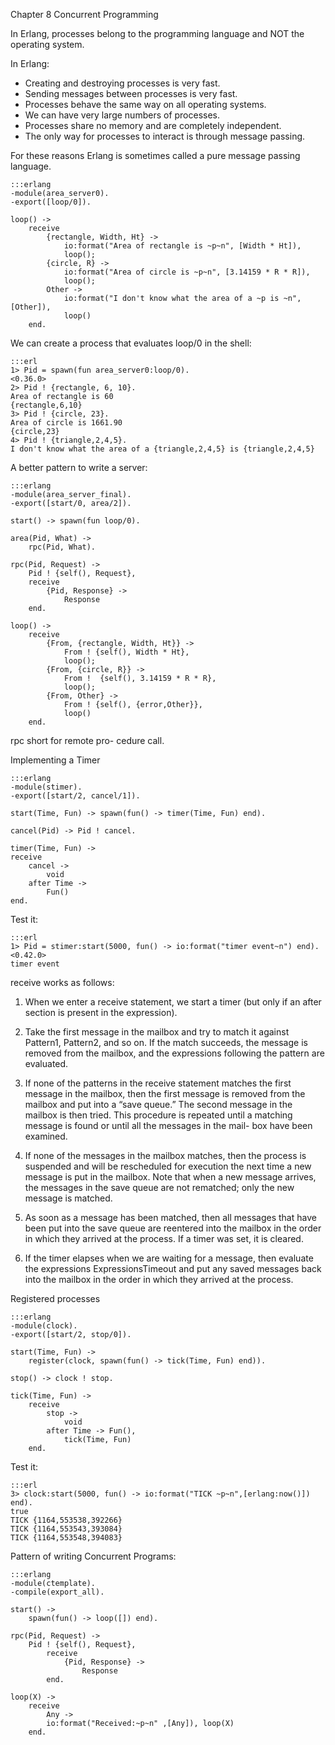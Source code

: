 Chapter 8 Concurrent Programming

In Erlang, processes belong to the programming language and NOT the operating system.

In Erlang:

- Creating and destroying processes is very fast.
- Sending messages between processes is very fast.
- Processes behave the same way on all operating systems.
- We can have very large numbers of processes.
- Processes share no memory and are completely independent.
- The only way for processes to interact is through message passing.

For these reasons Erlang is sometimes called a pure message passing language.

    :::erlang
    -module(area_server0).
    -export([loop/0]).

    loop() ->
        receive
            {rectangle, Width, Ht} ->
                io:format("Area of rectangle is ~p~n", [Width * Ht]),
                loop();
            {circle, R} ->
                io:format("Area of circle is ~p~n", [3.14159 * R * R]),
                loop();
            Other ->
                io:format("I don't know what the area of a ~p is ~n", [Other]),
                loop()
        end.

We can create a process that evaluates loop/0 in the shell:

    :::erl
    1> Pid = spawn(fun area_server0:loop/0).
    <0.36.0>
    2> Pid ! {rectangle, 6, 10}.
    Area of rectangle is 60
    {rectangle,6,10}
    3> Pid ! {circle, 23}.
    Area of circle is 1661.90
    {circle,23}
    4> Pid ! {triangle,2,4,5}.
    I don't know what the area of a {triangle,2,4,5} is {triangle,2,4,5}

A better pattern to write a server:

    :::erlang
    -module(area_server_final).
    -export([start/0, area/2]).

    start() -> spawn(fun loop/0).

    area(Pid, What) ->
        rpc(Pid, What).

    rpc(Pid, Request) ->
        Pid ! {self(), Request},
        receive
            {Pid, Response} ->
                Response
        end.

    loop() ->
        receive
            {From, {rectangle, Width, Ht}} ->
                From ! {self(), Width * Ht},
                loop();
            {From, {circle, R}} ->
                From !  {self(), 3.14159 * R * R},
                loop();
            {From, Other} ->
                From ! {self(), {error,Other}},
                loop()
        end.

rpc short for remote pro- cedure call.

Implementing a Timer

    :::erlang
    -module(stimer).
    -export([start/2, cancel/1]).

    start(Time, Fun) -> spawn(fun() -> timer(Time, Fun) end).

    cancel(Pid) -> Pid ! cancel.

    timer(Time, Fun) ->
    receive
        cancel ->
            void
        after Time ->
            Fun()
    end.

Test it:

    :::erl
    1> Pid = stimer:start(5000, fun() -> io:format("timer event~n") end).
    <0.42.0>
    timer event

receive works as follows:

1. When we enter a receive statement, we start a timer
(but only if an after section is present in the expression).

2. Take the first message in the mailbox and try to match it against Pattern1,
Pattern2, and so on. If the match succeeds, the message is removed from
the mailbox, and the expressions following the pattern are evaluated.

3. If none of the patterns in the receive statement matches the first message
in the mailbox, then the first message is removed from the mailbox and put
into a “save queue.” The second message in the mailbox is then tried.
This procedure is repeated until a matching message is found or until
all the messages in the mail- box have been examined.

4. If none of the messages in the mailbox matches, then the process is
suspended and will be rescheduled for execution the next time a new
message is put in the mailbox. Note that when a new message arrives,
the messages in the save queue are not rematched; only the new message
is matched.

5. As soon as a message has been matched, then all messages that have been
put into the save queue are reentered into the mailbox in the order in which
they arrived at the process. If a timer was set, it is cleared.

6. If the timer elapses when we are waiting for a message, then evaluate
the expressions ExpressionsTimeout and put any saved messages back into
the mailbox in the order in which they arrived at the process.


Registered processes

    :::erlang
    -module(clock).
    -export([start/2, stop/0]).

    start(Time, Fun) ->
        register(clock, spawn(fun() -> tick(Time, Fun) end)).

    stop() -> clock ! stop.

    tick(Time, Fun) ->
        receive
            stop ->
                void
            after Time -> Fun(),
                tick(Time, Fun)
        end.

Test it:

    :::erl
    3> clock:start(5000, fun() -> io:format("TICK ~p~n",[erlang:now()]) end).
    true
    TICK {1164,553538,392266}
    TICK {1164,553543,393084}
    TICK {1164,553548,394083}

Pattern of writing Concurrent Programs:

    :::erlang
    -module(ctemplate).
    -compile(export_all).

    start() ->
        spawn(fun() -> loop([]) end).

    rpc(Pid, Request) ->
        Pid ! {self(), Request},
            receive
                {Pid, Response} ->
                    Response
            end.

    loop(X) ->
        receive
            Any ->
            io:format("Received:~p~n" ,[Any]), loop(X)
        end.
